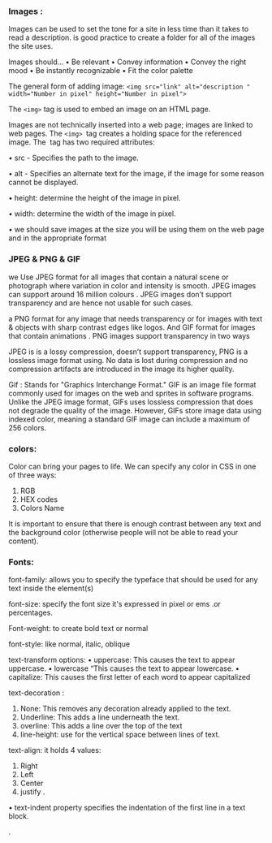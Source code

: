 ### Images :

Images can be used to set the tone for a site in less time than it takes to read a description. is good practice to create a folder for all of the images the site uses. 

Images should...
• Be relevant
• Convey information
• Convey the right mood
• Be instantly recognizable
 • Fit the color palette
 


The general form of adding image:
`<img src="link" alt="description " width="Number in pixel" height="Number in pixel">`
  
The `<img>` tag is used to embed an image on an HTML page.

Images are not technically inserted into a web page; images are linked to web pages. The `<img> `tag creates a holding space for the referenced image.
The <img> tag has two required attributes:

•	src - Specifies the path to the image.

•	alt - Specifies an alternate text for the image, if the image for some reason cannot be displayed.

•	height: determine the height of the image in pixel.

•	width: determine the width of the image in pixel.

•	we should save images at the size you will be using them on the web page and in the appropriate format
 
 ### JPEG & PNG & GIF
we Use JPEG format for all images that contain a natural scene or photograph where variation in color and intensity is smooth. JPEG images can support around 16 million colours . JPEG images don’t support transparency and are hence not usable for such cases.

a PNG format for any image that needs transparency or for images with text & objects with sharp contrast edges like logos. And GIF format for images that contain animations . PNG images support transparency in two ways

JPEG is is a lossy compression, doesn’t support transparency, 
PNG is a lossless image format using. No data is lost during compression and no compression artifacts are introduced in the image its higher quality.

Gif : Stands for "Graphics Interchange Format." GIF is an image file format commonly used for images on the web and sprites in software programs. Unlike the JPEG image format, GIFs uses lossless compression that does not degrade the quality of the image. However, GIFs store image data using indexed color, meaning a standard GIF image can include a maximum of 256 colors.

### colors:
Color can bring your pages to life.
We can specify any color in CSS in one of three ways: 
1. RGB
2. HEX codes
3. Colors Name

It is important to ensure that there is enough contrast
between any text and the background color (otherwise
people will not be able to read your content).

### Fonts: 
font-family: allows you to specify the typeface that should be used for any text inside the element(s)

font-size: specify the font size it's expressed in pixel or ems .or percentages.

Font-weight: to create bold text or normal 

font-style: like normal, italic, oblique 


text-transform options:
•  uppercase: This causes the text to appear uppercase.
• lowercase “This causes the text to appear lowercase.
• capitalize: This causes the first letter of each word to appear capitalized


text-decoration : 
1.  None: This removes any decoration already applied to the text.
2. Underline: This adds a line underneath the text.
3. overline: This adds a line over the top of the text
4. line-height: use for the vertical space between lines of text.


text-align: it holds 4 values:
1. Right 
2. Left
3. Center
4. justify
.

• text-indent property specifies the indentation of the first line in a text block.
 


.


